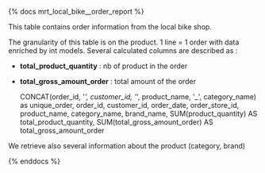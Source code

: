 {% docs mrt_local_bike__order_report %}

This table contains order information from the local bike shop.

The granularity of this table is on the product. 1 line = 1 order with data enriched by int models. 
Several calculated columns are described as :
 - **total_product_quantity** : nb of product in the order
 - **total_gross_amount_order** : total amount of the order


    CONCAT(order_id, '_', customer_id, '_', product_name, '_', category_name) as unique_order,
    order_id, customer_id,
    order_date,
    order_store_id,
    product_name,
    category_name,
    brand_name,
    SUM(product_quantity) AS total_product_quantity,
    SUM(total_gross_amount_order) AS total_gross_amount_order

We retrieve also several information about the product (category, brand)

{% enddocs %}
